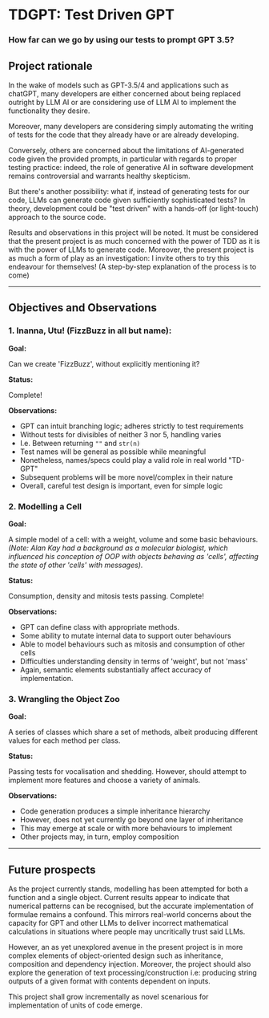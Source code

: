# TDGPT: Test Driven GPT
### How far can we go by using our tests to prompt GPT 3.5?

## Project rationale

In the wake of models such as GPT-3.5/4 and applications such as chatGPT, 
many developers are either concerned about being replaced outright by LLM AI
or are considering use of LLM AI to implement the functionality they desire.

Moreover, many developers are considering simply automating the writing of
tests for the code that they already have or are already developing.

Conversely, others are concerned about the limitations of AI-generated code 
given the provided prompts, in particular with regards to proper testing
practice: indeed, the role of generative AI in software development
remains controversial and warrants healthy skepticism.

But there's another possibility: what if, instead of generating tests for
our code, LLMs can generate code given sufficiently sophisticated tests?
In theory, development could be "test driven" with a hands-off 
(or light-touch) approach to the source code.

Results and observations in this project will be noted.
It must be considered that the present project is as much concerned with 
the power of TDD as it is with the power of LLMs to generate code. Moreover,
the present project is as much a form of play as an investigation: I invite
others to try this endeavour for themselves! 
(A step-by-step explanation of the process is to come)

---

## Objectives and Observations 

### 1. Inanna, Utu! (FizzBuzz in all but name): 

**Goal:**

Can we create 'FizzBuzz', without explicitly mentioning it?

**Status:**

Complete!

**Observations:**

- GPT can intuit branching logic; adheres strictly to test requirements
- Without tests for divisibles of neither 3 nor 5, handling varies
- I.e. Between returning `""` and `str(n)`
- Test names will be general as possible while meaningful
- Nonetheless, names/specs could play a valid role in real world "TD-GPT"
- Subsequent problems will be more novel/complex in their nature 
- Overall, careful test design is important, even for simple logic

### 2. Modelling a Cell

**Goal:**

A simple model of a cell: with a weight, volume and some 
basic behaviours. 
*(Note: Alan Kay had a background as a molecular biologist,
which influenced his conception of OOP with objects behaving as 'cells', 
affecting the state of other 'cells' with messages).*

**Status:**

Consumption, density and mitosis tests passing. Complete!

**Observations:**

- GPT can define class with appropriate methods.
- Some ability to mutate internal data to support outer behaviours
- Able to model behaviours such as mitosis and consumption of other cells
- Difficulties understanding density in terms of 'weight', but not 'mass'
- Again, semantic elements substantially affect accuracy of implementation.

### 3. Wrangling the Object Zoo

**Goal:**

A series of classes which share a set of methods, albeit producing different
values for each method per class.

**Status:**

Passing tests for vocalisation and shedding. However, should attempt to
implement more features and choose a variety of animals.

**Observations:**

- Code generation produces a simple inheritance hierarchy
- However, does not yet currently go beyond one layer of inheritance
- This may emerge at scale or with more behaviours to implement 
- Other projects may, in turn, employ composition

---

## Future prospects 

As the project currently stands, modelling has been attempted for both a
function and a single object. Current results appear to indicate that 
numerical patterns can be recognised, but the accurate implementation of
formulae remains a confound. 
This mirrors real-world concerns about the capacity for GPT and other LLMs 
to deliver incorrect mathematical calculations in situations where people 
may uncritically trust said LLMs.

However, an as yet unexplored avenue in the present project is in more 
complex elements of object-oriented design such as inheritance, composition
and dependency injection. Moreover, the project should also explore the 
generation of text processing/construction i.e: producing string outputs of
a given format with contents dependent on inputs.

This project shall grow incrementally as novel scenarious for 
implementation of units of code emerge.

